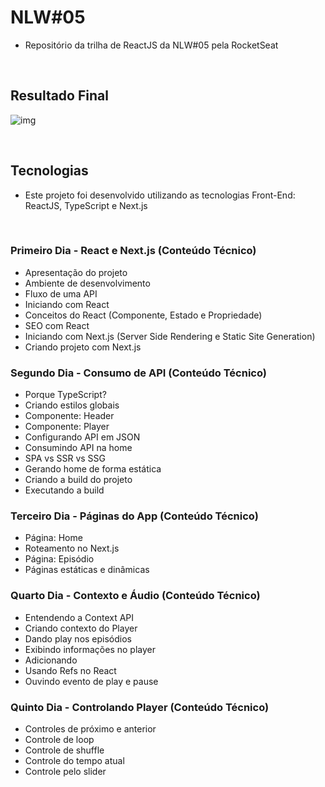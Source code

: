 # NLW#05

- Repositório da trilha de ReactJS da NLW#05 pela RocketSeat

<br>

## Resultado Final

![img](https://i.imgur.com/xXinznG.png)

<br>

## Tecnologias

- Este projeto foi desenvolvido utilizando as tecnologias Front-End: ReactJS, TypeScript e Next.js

<br>

### Primeiro Dia - React e Next.js (Conteúdo Técnico)

- Apresentação do projeto
- Ambiente de desenvolvimento
- Fluxo de uma API
- Iniciando com React
- Conceitos do React (Componente, Estado e Propriedade)
- SEO com React
- Iniciando com Next.js (Server Side Rendering e Static Site Generation)
- Criando projeto com Next.js

### Segundo Dia - Consumo de API (Conteúdo Técnico)

- Porque TypeScript?
- Criando estilos globais
- Componente: Header
- Componente: Player
- Configurando API em JSON
- Consumindo API na home
- SPA vs SSR vs SSG
- Gerando home de forma estática
- Criando a build do projeto
- Executando a build

### Terceiro Dia - Páginas do App (Conteúdo Técnico)

- Página: Home
- Roteamento no Next.js
- Página: Episódio
- Páginas estáticas e dinâmicas

### Quarto Dia - Contexto e Áudio (Conteúdo Técnico)

- Entendendo a Context API
- Criando contexto do Player
- Dando play nos episódios
- Exibindo informações no player
- Adicionando
- Usando Refs no React
- Ouvindo evento de play e pause

### Quinto Dia - Controlando Player (Conteúdo Técnico)

- Controles de próximo e anterior
- Controle de loop
- Controle de shuffle
- Controle do tempo atual
- Controle pelo slider

